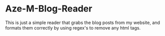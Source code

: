 # Aze-M-Blog-Reader
This is just a simple reader that grabs the blog posts from my website, and formats them correctly by using regex's to remove any html tags.
